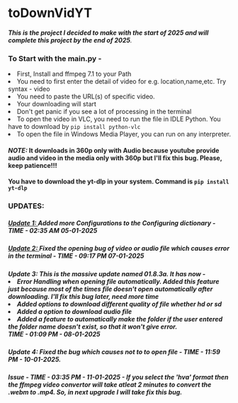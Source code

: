 # toDownVidYT
<i><b>This is the project I decided to make with the start of 2025 and will complete this project by the end of 2025</b>.</i>
<h3>To Start with the main.py -</h3>
<li>First, Install and ffmpeg 7.1 to your Path</li>
<li> You need to first enter the detail of video for e.g. location,name,etc. Try syntax - video
<li> You need to paste the URL(s) of specific video. 
<li> Your downloading will start
<li> Don't get panic if you see a lot of processing in the terminal
<li> To open the video in VLC, you need to run the file in IDLE Python. You have to download by <code>pip install python-vlc</code>
<li> To open the file in Windows Media Player, you can run on any interpreter.
<h4><I>NOTE:</I> It downloads in 360p only with Audio because youtube provide audio and video in the media only with 360p but I'll fix this bug. Please, keep patience!!!</h4>
<h4>You have to download the yt-dlp in your system. Command is <code>pip install yt-dlp</code></h4>
<h3>UPDATES: </h3>
<h5><u>Update 1: </u>Added more Configurations to the Configuring dictionary - TIME - 02:35 AM 05-01-2025</h5>
<h5><u>Update 2: </u>Fixed the opening bug of video or audio file which causes error in the terminal - TIME - 09:17 PM 07-01-2025</h5>
<h5>
  <i>Update 3: </i>
  This is the massive update named 01.8.3a. <i>It has now -</i>
  <li>Error Handling when opening file automatically. Added this feature just because most of the times file doesn't open automatically after downloading. I'll fix this bug later, need more time</li>
  <li>Added options to download different quality of file whether hd or sd</li>
  <li>Added a option to download audio file</li>
  <li>Added a feature to automatically make the folder if the user entered the folder name doesn't exist, so that it won't give error.</li>
  TIME - 01:09 PM - 08-01-2025
</h5>
<h5>Update 4: Fixed the bug which causes not to to open file - TIME - 11:59 PM - 10-01-2025.</h5>
<h5>Issue - TIME - 03:35 PM - 11-01-2025 - If you select the 'hva' format then the ffmpeg video convertor will take atleat 2 minutes to convert the .webm to .mp4. So, in next upgrade I will take fix this bug.</h5>
